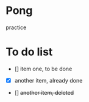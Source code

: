 # Pong
practice


# To do list
- [] item one, to be done
- [x] another item, already done
- [] <del> another item, deleted